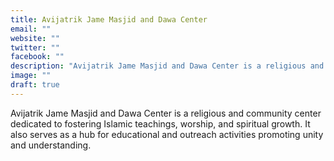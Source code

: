 ```yaml
---
title: Avijatrik Jame Masjid and Dawa Center
email: ""
website: ""
twitter: ""
facebook: ""
description: "Avijatrik Jame Masjid and Dawa Center is a religious and community center dedicated to fostering Islamic teachings, worship, and spiritual growth. It also serves as a hub for educational and outreach activities promoting unity and understanding."
image: ""
draft: true
---
```


Avijatrik Jame Masjid and Dawa Center is a religious and community center dedicated to fostering Islamic teachings, worship, and spiritual growth. It also serves as a hub for educational and outreach activities promoting unity and understanding.
